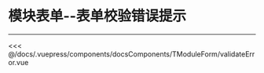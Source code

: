 # 模块表单--表单校验错误提示

---

<common-code-format isShowModule>
  <docsComponents-TModuleForm-validateError slot="source"></docsComponents-TModuleForm-validateError>
 <<< @/docs/.vuepress/components/docsComponents/TModuleForm/validateError.vue
</common-code-format>

